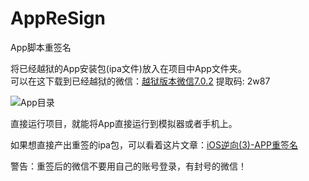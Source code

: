 # AppReSign
App脚本重签名

将已经越狱的App安装包(ipa文件)放入在项目中App文件夹。   
可以在这下载到已经越狱的微信：[越狱版本微信7.0.2](https://pan.baidu.com/s/16MPzurhu15rWlq3Gjs1bxg)  提取码: 2w87

![App目录](https://raw.githubusercontent.com/dengbin9009/MyFiles/master/iOS%E9%80%86%E5%90%91(3)-APP%E9%87%8D%E7%AD%BE%E5%90%8D/APP%E7%9B%AE%E5%BD%95.png)

直接运行项目，就能将App直接运行到模拟器或者手机上。

如果想直接产出重签的ipa包，可以看着这片文章：[iOS逆向(3)-APP重签名](https://www.jianshu.com/p/4e3aa435d848)


警告：重签后的微信不要用自己的账号登录，有封号的微信！
